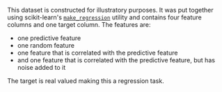 This dataset is constructed for illustratory purposes. It was put together using scikit-learn's [`make_regression`](https://github.com/sbunzel/iml-playground/blob/8e8544a3986fa41c00c8abcff24fc81c127fd862/resources/data/prepare_data.py#L12) utility and contains four feature columns and one target column. The features are:

* one predictive feature
* one random feature
* one feature that is correlated with the predictive feature
* and one feature that is correlated with the predictive feature, but has noise added to it

The target is real valued making this a regression task.
